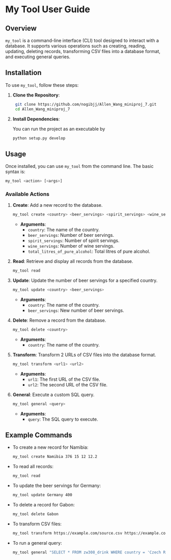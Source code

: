 # My Tool User Guide

## Overview

`my_tool` is a command-line interface (CLI) tool designed to interact with a database. It supports various operations such as creating, reading, updating, deleting records, transforming CSV files into a database format, and executing general queries.

## Installation

To use `my_tool`, follow these steps:

1. **Clone the Repository**:

   ```bash
    git clone https://github.com/nogibjj/Allen_Wang_miniproj_7.git
    cd Allen_Wang_miniproj_7
   ```

2. **Install Dependencies**:

   You can run the project as an executable by

   ```bash
   python setup.py develop
   ```

## Usage

Once installed, you can use `my_tool` from the command line. The basic syntax is:

```bash
my_tool <action> [<args>]
```

### Available Actions

1. **Create**: Add a new record to the database.
   ```bash
   my_tool create <country> <beer_servings> <spirit_servings> <wine_servings> <total_litres_of_pure_alcohol>
   ```

   - **Arguments**:
     - `country`: The name of the country.
     - `beer_servings`: Number of beer servings.
     - `spirit_servings`: Number of spirit servings.
     - `wine_servings`: Number of wine servings.
     - `total_litres_of_pure_alcohol`: Total litres of pure alcohol.

2. **Read**: Retrieve and display all records from the database.
   ```bash
   my_tool read
   ```

3. **Update**: Update the number of beer servings for a specified country.
   ```bash
   my_tool update <country> <beer_servings>
   ```

   - **Arguments**:
     - `country`: The name of the country.
     - `beer_servings`: New number of beer servings.

4. **Delete**: Remove a record from the database.
   ```bash
   my_tool delete <country>
   ```

   - **Arguments**:
     - `country`: The name of the country.

5. **Transform**: Transform 2 URLs of CSV files into the database format.
   ```bash
   my_tool transform <url1> <url2>
   ```

   - **Arguments**:
     - `url1`: The first URL of the CSV file.
     - `url2`: The second URL of the CSV file.

6. **General**: Execute a custom SQL query.
   ```bash
   my_tool general <query>
   ```

   - **Arguments**:
     - `query`: The SQL query to execute.

## Example Commands

- To create a new record for Namibia:
  ```bash
  my_tool create Namibia 376 15 12 12.2
  ```

- To read all records:
  ```bash
  my_tool read
  ```

- To update the beer servings for Germany:
  ```bash
  my_tool update Germany 400
  ```

- To delete a record for Gabon:
  ```bash
  my_tool delete Gabon
  ```

- To transform CSV files:
  ```bash
  my_tool transform https://example.com/source.csv https://example.com/source2.csv
  ```

- To run a general query:
  ```bash
  my_tool general "SELECT * FROM zw308_drink WHERE country = 'Czech Republic'"
  ```
